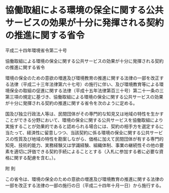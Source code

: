 # 協働取組による環境の保全に関する公共サービスの効果が十分に発揮される契約の推進に関する省令

平成二十四年環境省令第二十号

協働取組による環境の保全に関する公共サービスの効果が十分に発揮される契約の推進に関する省令

環境の保全のための意欲の増進及び環境教育の推進に関する法律の一部を改正する法律（平成二十三年法律第六十七号）の施行に伴い、及び環境教育等による環境保全の取組の促進に関する法律（平成十五年法律第百三十号）第二十一条の三第三項の規定に基づき、協働取組による環境の保全に関する公共サービスの効果が十分に発揮される契約の推進に関する省令を次のように定める。

国及び独立行政法人等は、民間団体がその専門的な知見又は地域の特性を生かすことができる分野において、環境の保全に関する公共サービスを協働取組により実施することが効果的であると認められる場合には、契約の相手方を選定するに当たって、経済性に留意しつつ、当該契約に係る環境の保全に関する公共サービスの性質及び地域の特性を勘案しながら、価格に加えて民間団体が有する専門的知見、技術的能力、実務経験又は学識経験、組織体制、事業の継続性その他の要素を適切に評価できる契約手続によることとする（入札に参加する者に必要な資格に関する配慮を含む。）。

附 則

この省令は、環境の保全のための意欲の増進及び環境教育の推進に関する法律の一部を改正する法律の一部の施行の日（平成二十四年十月一日）から施行する。
